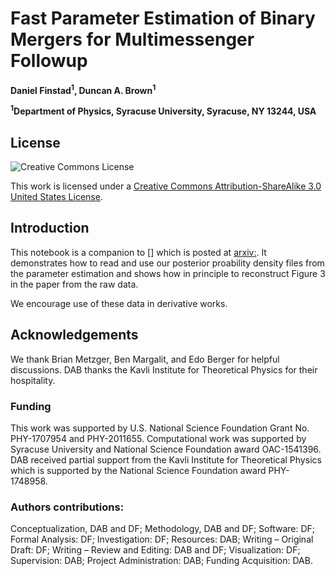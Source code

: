 # Fast Parameter Estimation of Binary Mergers for Multimessenger Followup

**Daniel Finstad<sup>1</sup>, Duncan A. Brown<sup>1</sup>**

**<sup>1</sup>Department of Physics, Syracuse University, Syracuse, NY 13244, USA**

## License

![Creative Commons License](https://i.creativecommons.org/l/by-sa/3.0/us/88x31.png "Creative Commons License")

This work is licensed under a [Creative Commons Attribution-ShareAlike 3.0 United States License](http://creativecommons.org/licenses/by-sa/3.0/us/).

## Introduction

This notebook is a companion to [] which is posted at [arxiv:](https://arxiv.org/abs/). It demonstrates how to read and use our posterior proability density files from the parameter estimation and shows how in principle to reconstruct Figure 3 in the paper from the raw data.

We encourage use of these data in derivative works.


## Acknowledgements
We thank Brian Metzger, Ben Margalit, and Edo Berger for helpful discussions. DAB thanks the Kavli Institute for Theoretical Physics for their hospitality.

### Funding

This work was supported by U.S. National Science Foundation Grant No. PHY-1707954 and PHY-2011655. Computational work was supported by Syracuse University and National Science Foundation award OAC-1541396. DAB received partial support from the Kavli Institute for Theoretical Physics which is supported by the National Science Foundation award PHY-1748958.

### Authors contributions:
Conceptualization, DAB and DF; Methodology, DAB and DF; Software: DF; Formal Analysis: DF; Investigation: DF; Resources: DAB; Writing – Original Draft: DF; Writing – Review and Editing: DAB and DF; Visualization: DF; Supervision: DAB; Project Administration: DAB; Funding Acquisition: DAB.

